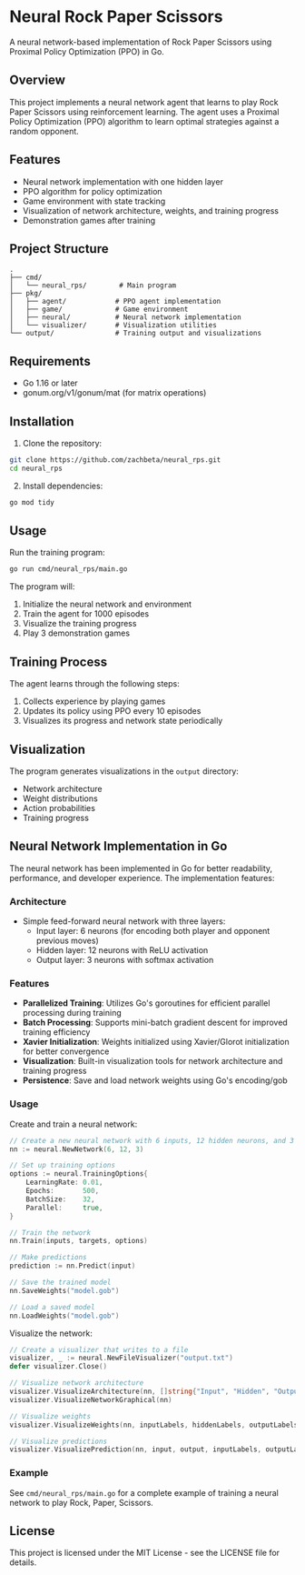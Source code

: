 # Neural Rock Paper Scissors

A neural network-based implementation of Rock Paper Scissors using Proximal Policy Optimization (PPO) in Go.

## Overview

This project implements a neural network agent that learns to play Rock Paper Scissors using reinforcement learning. The agent uses a Proximal Policy Optimization (PPO) algorithm to learn optimal strategies against a random opponent.

## Features

- Neural network implementation with one hidden layer
- PPO algorithm for policy optimization
- Game environment with state tracking
- Visualization of network architecture, weights, and training progress
- Demonstration games after training

## Project Structure

```
.
├── cmd/
│   └── neural_rps/        # Main program
├── pkg/
│   ├── agent/            # PPO agent implementation
│   ├── game/             # Game environment
│   ├── neural/           # Neural network implementation
│   └── visualizer/       # Visualization utilities
└── output/               # Training output and visualizations
```

## Requirements

- Go 1.16 or later
- gonum.org/v1/gonum/mat (for matrix operations)

## Installation

1. Clone the repository:
```bash
git clone https://github.com/zachbeta/neural_rps.git
cd neural_rps
```

2. Install dependencies:
```bash
go mod tidy
```

## Usage

Run the training program:
```bash
go run cmd/neural_rps/main.go
```

The program will:
1. Initialize the neural network and environment
2. Train the agent for 1000 episodes
3. Visualize the training progress
4. Play 3 demonstration games

## Training Process

The agent learns through the following steps:
1. Collects experience by playing games
2. Updates its policy using PPO every 10 episodes
3. Visualizes its progress and network state periodically

## Visualization

The program generates visualizations in the `output` directory:
- Network architecture
- Weight distributions
- Action probabilities
- Training progress

## Neural Network Implementation in Go

The neural network has been implemented in Go for better readability, performance, and developer experience. The implementation features:

### Architecture

- Simple feed-forward neural network with three layers:
  - Input layer: 6 neurons (for encoding both player and opponent previous moves)
  - Hidden layer: 12 neurons with ReLU activation
  - Output layer: 3 neurons with softmax activation

### Features

- **Parallelized Training**: Utilizes Go's goroutines for efficient parallel processing during training
- **Batch Processing**: Supports mini-batch gradient descent for improved training efficiency
- **Xavier Initialization**: Weights initialized using Xavier/Glorot initialization for better convergence
- **Visualization**: Built-in visualization tools for network architecture and training progress
- **Persistence**: Save and load network weights using Go's encoding/gob

### Usage

Create and train a neural network:

```go
// Create a new neural network with 6 inputs, 12 hidden neurons, and 3 outputs
nn := neural.NewNetwork(6, 12, 3)

// Set up training options
options := neural.TrainingOptions{
    LearningRate: 0.01,
    Epochs:       500,
    BatchSize:    32,
    Parallel:     true,
}

// Train the network
nn.Train(inputs, targets, options)

// Make predictions
prediction := nn.Predict(input)

// Save the trained model
nn.SaveWeights("model.gob")

// Load a saved model
nn.LoadWeights("model.gob")
```

Visualize the network:

```go
// Create a visualizer that writes to a file
visualizer, _ := neural.NewFileVisualizer("output.txt")
defer visualizer.Close()

// Visualize network architecture
visualizer.VisualizeArchitecture(nn, []string{"Input", "Hidden", "Output"})
visualizer.VisualizeNetworkGraphical(nn)

// Visualize weights
visualizer.VisualizeWeights(nn, inputLabels, hiddenLabels, outputLabels)

// Visualize predictions
visualizer.VisualizePrediction(nn, input, output, inputLabels, outputLabels)
```

### Example

See `cmd/neural_rps/main.go` for a complete example of training a neural network to play Rock, Paper, Scissors.

## License

This project is licensed under the MIT License - see the LICENSE file for details.